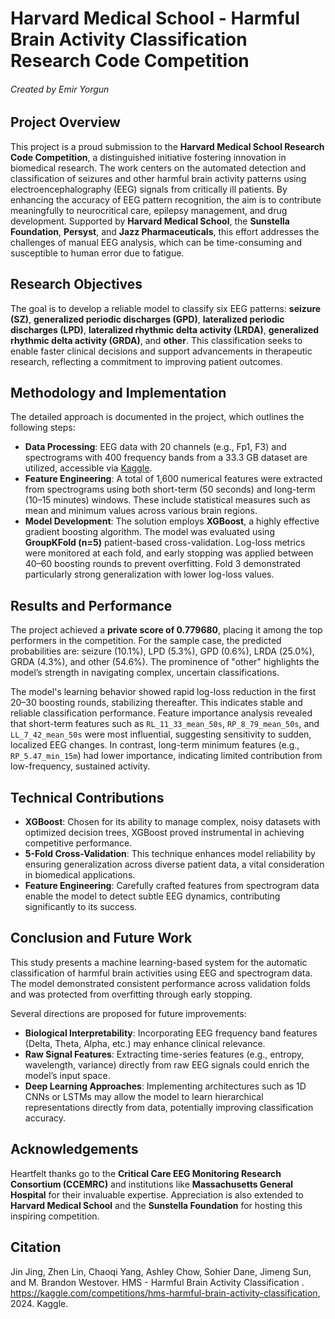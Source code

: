 # Harvard Medical School - Harmful Brain Activity Classification Research Code Competition
###### Created by Emir Yorgun

## Project Overview
This project is a proud submission to the **Harvard Medical School Research Code Competition**, a distinguished initiative fostering innovation in biomedical research. The work centers on the automated detection and classification of seizures and other harmful brain activity patterns using electroencephalography (EEG) signals from critically ill patients. By enhancing the accuracy of EEG pattern recognition, the aim is to contribute meaningfully to neurocritical care, epilepsy management, and drug development. Supported by **Harvard Medical School**, the **Sunstella Foundation**, **Persyst**, and **Jazz Pharmaceuticals**, this effort addresses the challenges of manual EEG analysis, which can be time-consuming and susceptible to human error due to fatigue.

## Research Objectives
The goal is to develop a reliable model to classify six EEG patterns: **seizure (SZ)**, **generalized periodic discharges (GPD)**, **lateralized periodic discharges (LPD)**, **lateralized rhythmic delta activity (LRDA)**, **generalized rhythmic delta activity (GRDA)**, and **other**. This classification seeks to enable faster clinical decisions and support advancements in therapeutic research, reflecting a commitment to improving patient outcomes.

## Methodology and Implementation
The detailed approach is documented in the project, which outlines the following steps:
- **Data Processing**: EEG data with 20 channels (e.g., Fp1, F3) and spectrograms with 400 frequency bands from a 33.3 GB dataset are utilized, accessible via [Kaggle](https://www.kaggle.com/competitions/hms-harmful-brain-activity-classification).
- **Feature Engineering**: A total of 1,600 numerical features were extracted from spectrograms using both short-term (50 seconds) and long-term (10–15 minutes) windows. These include statistical measures such as mean and minimum values across various brain regions.
- **Model Development**: The solution employs **XGBoost**, a highly effective gradient boosting algorithm. The model was evaluated using **GroupKFold (n=5)** patient-based cross-validation. Log-loss metrics were monitored at each fold, and early stopping was applied between 40–60 boosting rounds to prevent overfitting. Fold 3 demonstrated particularly strong generalization with lower log-loss values.

## Results and Performance
The project achieved a **private score of 0.779680**, placing it among the top performers in the competition. For the sample case, the predicted probabilities are: seizure (10.1%), LPD (5.3%), GPD (0.6%), LRDA (25.0%), GRDA (4.3%), and other (54.6%). The prominence of "other" highlights the model’s strength in navigating complex, uncertain classifications.

The model's learning behavior showed rapid log-loss reduction in the first 20–30 boosting rounds, stabilizing thereafter. This indicates stable and reliable classification performance. Feature importance analysis revealed that short-term features such as `RL_11_33_mean_50s`, `RP_8_79_mean_50s`, and `LL_7_42_mean_50s` were most influential, suggesting sensitivity to sudden, localized EEG changes. In contrast, long-term minimum features (e.g., `RP_5.47_min_15m`) had lower importance, indicating limited contribution from low-frequency, sustained activity.

## Technical Contributions
- **XGBoost**: Chosen for its ability to manage complex, noisy datasets with optimized decision trees, XGBoost proved instrumental in achieving competitive performance.
- **5-Fold Cross-Validation**: This technique enhances model reliability by ensuring generalization across diverse patient data, a vital consideration in biomedical applications.
- **Feature Engineering**: Carefully crafted features from spectrogram data enable the model to detect subtle EEG dynamics, contributing significantly to its success.

## Conclusion and Future Work
This study presents a machine learning-based system for the automatic classification of harmful brain activities using EEG and spectrogram data. The model demonstrated consistent performance across validation folds and was protected from overfitting through early stopping.

Several directions are proposed for future improvements:
- **Biological Interpretability**: Incorporating EEG frequency band features (Delta, Theta, Alpha, etc.) may enhance clinical relevance.
- **Raw Signal Features**: Extracting time-series features (e.g., entropy, wavelength, variance) directly from raw EEG signals could enrich the model’s input space.
- **Deep Learning Approaches**: Implementing architectures such as 1D CNNs or LSTMs may allow the model to learn hierarchical representations directly from data, potentially improving classification accuracy.

## Acknowledgements
Heartfelt thanks go to the **Critical Care EEG Monitoring Research Consortium (CCEMRC)** and institutions like **Massachusetts General Hospital** for their invaluable expertise. Appreciation is also extended to **Harvard Medical School** and the **Sunstella Foundation** for hosting this inspiring competition.

## Citation
Jin Jing, Zhen Lin, Chaoqi Yang, Ashley Chow, Sohier Dane, Jimeng Sun, and M. Brandon Westover. HMS - Harmful Brain Activity Classification . https://kaggle.com/competitions/hms-harmful-brain-activity-classification, 2024. Kaggle.
